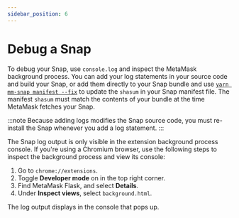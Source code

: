 ```yaml
---
sidebar_position: 6
---
```


# Debug a Snap

To debug your Snap, use `console.log` and inspect the MetaMask background process.
You can add your log statements in your source code and build your Snap, or add them directly
to your Snap bundle and use [`yarn mm-snap manifest --fix`](../reference/cli/subcommands.md#m-manifest)
to update the `shasum` in your Snap manifest file.
The manifest `shasum` must match the contents of your bundle at the time MetaMask fetches your Snap.

:::note
Because adding logs modifies the Snap source code, you must re-install the Snap whenever you add a
log statement.
:::

The Snap log output is only visible in the extension background process console.
If you're using a Chromium browser, use the following steps to inspect the background process and
view its console:

1. Go to `chrome://extensions`.
2. Toggle **Developer mode** on in the top right corner.
3. Find MetaMask Flask, and select **Details**.
4. Under **Inspect views**, select `background.html`.

The log output displays in the console that pops up.
